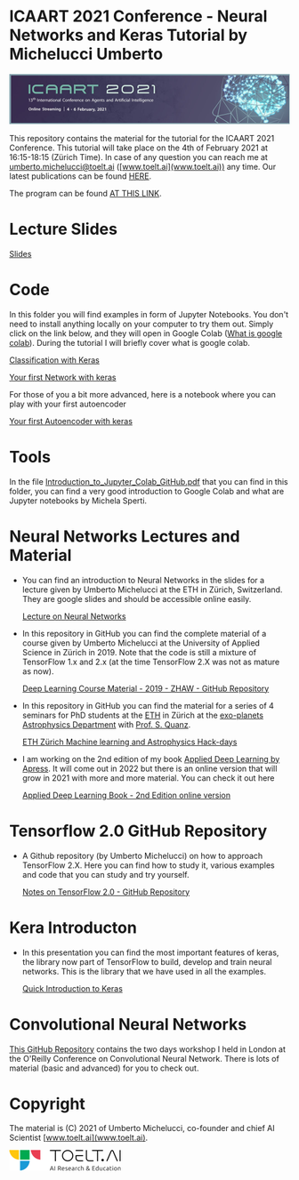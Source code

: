 # ICAART 2021 Conference - Neural Networks and Keras Tutorial by Michelucci Umberto 

![Logo](https://github.com/toelt-llc/ICAART-Tutorial-Michelucci/blob/main/ICAART%202021_logo.jpg) 

This repository contains the material for the tutorial for the ICAART 2021 Conference. This tutorial will take place on the 4th of February 2021 at 16:15-18:15 (Zürich Time). In case of any question you can reach me at umberto.michelucci@toelt.ai ([www.toelt.ai](www.toelt.ai)) any time. Our latest publications can be found [HERE](http://toelt.ai/papers/).

The program can be found [AT THIS LINK](https://www.insticc.org/node/technicalprogram/icaart/2021).

# Lecture Slides

[Slides](https://docs.google.com/presentation/d/1NO--yt4zXq5mpOq5N7juKjNSbpPWnFZaisPzKYlzSJw/edit?usp=sharing)

# Code

In this folder you will find examples in form of Jupyter Notebooks. You don't need to install anything locally on your computer to try them out. Simply click on the link below, and they will open in Google Colab ([What is google colab](https://research.google.com/colaboratory/faq.html)). During the tutorial I will briefly cover what is google colab.

[Classification with Keras](https://colab.research.google.com/github/toelt-llc/ICAART-Tutorial-Michelucci/blob/main/code/Classification.ipynb)

[Your first Network with keras](https://colab.research.google.com/github/toelt-llc/ICAART-Tutorial-Michelucci/blob/main/code/Easy%20NN%20with%20Keras.ipynb)

For those of you a bit more advanced, here is a notebook where you can play with your first autoencoder

[Your first Autoencoder with keras](https://colab.research.google.com/github/toelt-llc/ICAART-Tutorial-Michelucci/blob/main/code/Your%20first%20autoencoder%20with%20Keras.ipynb)


# Tools

In the file [Introduction_to_Jupyter_Colab_GitHub.pdf](https://github.com/toelt-llc/astroml-hackdays/blob/master/Fundamentals/Introduction_to_Jupyter_Colab_GitHub.pdf) that you can find in this folder, you can find a very good introduction to Google Colab and what are Jupyter notebooks by Michela Sperti.

# Neural Networks Lectures and Material

- You can find an introduction to Neural Networks in the slides for a lecture given by Umberto Michelucci at the ETH in Zürich, Switzerland. They are google slides and should be accessible online easily.

  [Lecture on Neural Networks](https://docs.google.com/presentation/d/1SbPDwVeBwG4FoV1ySLGyc6C2C8r0vcKgEF4v8IvaSlE/edit?usp=sharing)
  
- In this repository in GitHub you can find the complete material of a course given by Umberto Michelucci at the University of Applied Science in Zürich in 2019. Note that the code is still a mixture of TensorFlow 1.x and 2.x (at the time TensorFlow 2.X was not as mature as now). 

  [Deep Learning Course Material - 2019 - ZHAW - GitHub Repository](https://github.com/toelt-llc/zhaw-dlcourse-spring2019)
 
- In this repository in GitHub you can find the material for a series of 4 seminars for PhD students at the [ETH](https://ethz.ch/de.html) in Zürich at the [exo-planets Astrophysics Department](https://quanz-group.ethz.ch) with [Prof. S. Quanz](https://www.phys.ethz.ch/the-department/people/person-detail.MTY1MzQ3.TGlzdC84NDIsMTE3MjU5OTI5OQ==.html).

  [ETH Zürich Machine learning and Astrophysics Hack-days](https://github.com/toelt-llc/astroml-hackdays) 
  
- I am working on the 2nd edition of my book [Applied Deep Learning by Apress](https://www.apress.com/gp/book/9781484237892). It will come out in 2022 but there is an online version that will grow in 2021 with more and more material. You can check it out here

  [Applied Deep Learning Book - 2nd Edition online version](https://adl.toelt.ai)
  
  
# Tensorflow 2.0 GitHub Repository  

- A Github repository (by Umberto Michelucci) on how to approach TensorFlow 2.X. Here you can find how to study it, various examples and code that you can study and
try yourself.

  [Notes on TensorFlow 2.0 - GitHub Repository](https://github.com/toelt-llc/TensorFlow20-Notes)
  
# Kera Introducton

- In this presentation you can find the most important features of keras, the library now part of TensorFlow to build, develop and train neural networks. This is the library that we have used in all the examples.

  [Quick Introduction to Keras](https://docs.google.com/presentation/d/1TEYgiQHlPQl6mqUEMb5BKCt613R8HfwPax4G-AyLfdY/edit?usp=sharing)
  
# Convolutional Neural Networks

[This GitHub Repository](https://github.com/toelt-llc/oreilly-london-ai) contains the two days workshop I held in London at the O'Reilly Conference on Convolutional Neural Network. There is lots of material (basic and advanced) for you to check out.

# Copyright

The material is (C) 2021 of Umberto Michelucci, co-founder and chief AI Scientist [www.toelt.ai](www.toelt.ai).

![TOELT Logo](https://github.com/toelt-llc/ICAART-Tutorial-Michelucci/blob/main/TOELT_Horizontal_V1_small.png)

